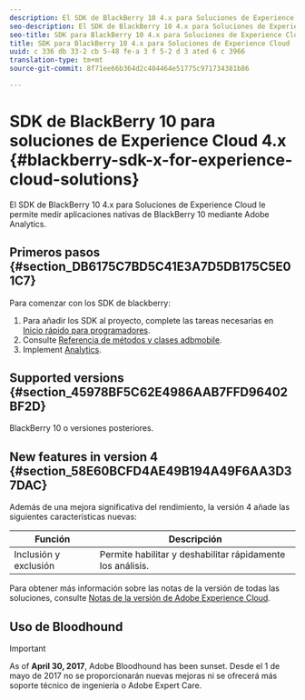 ```yaml
---
description: El SDK de BlackBerry 10 4.x para Soluciones de Experience Cloud le permite medir aplicaciones nativas de BlackBerry 10 mediante Adobe Analytics.
seo-description: El SDK de BlackBerry 10 4.x para Soluciones de Experience Cloud le permite medir aplicaciones nativas de BlackBerry 10 mediante Adobe Analytics
seo-title: SDK para BlackBerry 10 4.x para Soluciones de Experience Cloud
title: SDK para BlackBerry 10 4.x para Soluciones de Experience Cloud
uuid: c 336 db 33-2 cb 5-48 fe-a 3 f 5-2 d 3 ated 6 c 3966
translation-type: tm+mt
source-git-commit: 8f71ee66b364d2c484464e51775c971734381b86

---
```



# SDK de BlackBerry 10 para soluciones de Experience Cloud 4.x {#blackberry-sdk-x-for-experience-cloud-solutions}

El SDK de BlackBerry 10 4.x para Soluciones de Experience Cloud le permite medir aplicaciones nativas de BlackBerry 10 mediante Adobe Analytics.

## Primeros pasos {#section_DB6175C7BD5C41E3A7D5DB175C5E01C7}

Para comenzar con los SDK de blackberry:

1. Para añadir los SDK al proyecto, complete las tareas necesarias en [Inicio rápido para programadores](/help/blackberry/dev-qs.md).
1. Consulte [Referencia de métodos y clases adbmobile](/help/blackberry/methods.md).
1. Implement [Analytics](/help/blackberry/analytics.md).

## Supported versions {#section_45978BF5C62E4986AAB7FFD96402BF2D}

BlackBerry 10 o versiones posteriores.

## New features in version 4 {#section_58E60BCFD4AE49B194A49F6AA3D37DAC}

Además de una mejora significativa del rendimiento, la versión 4 añade las siguientes características nuevas:

| Función | Descripción |
|--- |--- |
| Inclusión y exclusión | Permite habilitar y deshabilitar rápidamente los análisis. |

Para obtener más información sobre las notas de la versión de todas las soluciones, consulte [Notas de la versión de Adobe Experience Cloud](https://marketing.adobe.com/resources/help/en_US/whatsnew/).

## Uso de Bloodhound

>[!IMPORTANT]
>
>As of **April 30, 2017**, Adobe Bloodhound has been sunset. Desde el 1 de mayo de 2017 no se proporcionarán nuevas mejoras ni se ofrecerá más soporte técnico de ingeniería o Adobe Expert Care.
